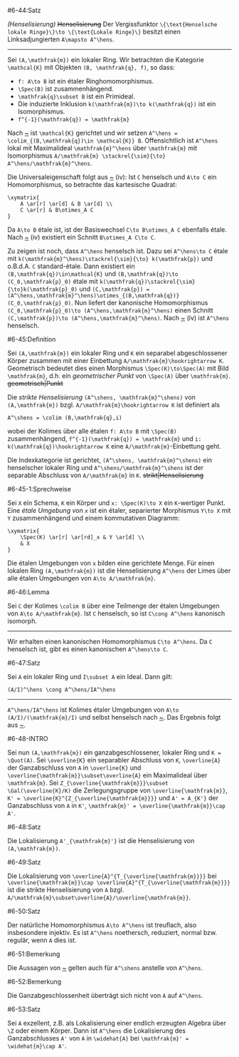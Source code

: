 #6-44:Satz

*(Henselisierung)* ~~Henselisierung~~ Der Vergissfunktor `\{\text{Henselsche lokale Ringe}\}\to \{\text{Lokale Ringe}\}` besitzt einen Linksadjungierten `A\mapsto A^\hens`.

---

Sei `(A,\mathfrak{m})` ein lokaler Ring. Wir betrachten die Kategorie `\mathcal{K}` mit Objekten `(B, \mathfrak{q}, f)`, so dass:

* `f: A\to B` ist ein étaler Ringhomomorphismus.
* `\Spec(B)` ist zusammenhängend.
* `\mathfrak{q}\subset B` ist ein Primideal.
* Die induzierte Inklusion `k(\mathfrak{m})\to k(\mathfrak{q})` ist ein Isomorphismus.
* `f^{-1}(\mathfrak{q}) = \mathfrak{m}`

Nach [~](#6-14) ist `\mathcal{K}` gerichtet und wir setzen `A^\hens = \colim_{(B,\mathfrak{q})\in \mathcal{K}} B`. Offensichtlich ist `A^\hens` lokal mit Maximalideal `\mathfrak{m}^\hens` über `\mathfrak{m}` mit Isomorphismus `A/\mathfrak{m} \stackrel{\sim}{\to} A^\hens/\mathfrak{m}^\hens`.

Die Universaleigenschaft folgt aus [~](#6-38) (iv): Ist `C` henselsch und `A\to C` ein Homomorphismus, so betrachte das kartesische Quadrat:

    \xymatrix{
        A \ar[r] \ar[d] & B \ar[d] \\
        C \ar[r] & B\otimes_A C
    }

Da `A\to B` étale ist, ist der Basiswechsel `C\to B\otimes_A C` ebenfalls étale. Nach [~](#6-38) (iv) existiert ein Schnitt `B\otimes_A C\to C`.

Zu zeigen ist noch, dass `A^\hens` henselsch ist. Dazu sei `A^\hens\to C` étale mit `k(\mathfrak{m}^\hens)\stackrel{\sim}{\to} k(\mathfrak{p})` und o.B.d.A. `C` standard-étale. Dann existiert ein `(B,\mathfrak{q})\in\mathcal{K}` und `(B,\mathfrak{q})\to (C_0,\mathfrak{p}_0)` étale mit `k(\mathfrak{q})\stackrel{\sim}{\to}k(\mathfrak{p}_0)` und `(C,\mathfrak{p}) = (A^\hens,\mathfrak{m}^\hens)\otimes_{(B,\mathfrak{q})}(C_0,\mathfrak{p}_0)`. Nun liefert der kanonische Homomorphismus `(C_0,\mathfrak{p}_0)\to (A^\hens,\mathfrak{m}^\hens)` einen Schnitt `(C,\mathfrak{p})\to (A^\hens,\mathfrak{m}^\hens)`. Nach [~](#6-38) (iv) ist `A^\hens` henselsch.

#6-45:Definition

Sei `(A,\mathfrak{m})` ein lokaler Ring und `K` ein separabel abgeschlossener Körper zusammen mit einer Einbettung `A/\mathfrak{m}\hookrightarrow K`. Geometrisch bedeutet dies einen Morphismus `\Spec(K)\to\Spec(A)` mit Bild `\mathfrak{m}`, d.h. ein *geometrischer Punkt* von `\Spec(A)` über `\mathfrak{m}`. ~~geometrisch|Punkt~~

Die *strikte Henselisierung* `(A^\shens, \mathfrak{m}^\shens)` von `(A,\mathfrak{m})` bzgl. `A/\mathfrak{m}\hookrightarrow K` ist definiert als

    A^\shens = \colim (B,\mathfrak{q},i)

wobei der Kolimes über alle étalen `f: A\to B` mit `\Spec(B)` zusammenhängend, `f^{-1}(\mathfrak{q}) = \mathfrak{m}` und `i: k(\mathfrak{q})\hookrightarrow K` eine `A/\mathfrak{m}`-Einbettung geht.

Die Indexkategorie ist gerichtet, `(A^\shens, \mathfrak{m}^\shens)` ein henselscher lokaler Ring und `A^\shens/\mathfrak{m}^\shens` ist der separable Abschluss von `A/\mathfrak{m}` in `K`. ~~strikt|Henselisierung~~

#6-45-1:Sprechweise

Sei `X` ein Schema, `K` ein Körper und `x: \Spec(K)\to X` ein `K`-wertiger Punkt. Eine *étale Umgebung von `x`* ist ein étaler, separierter Morphismus `Y\to X` mit `Y` zusammenhängend und einem kommutativen Diagramm:

    \xymatrix{
        \Spec(K) \ar[r] \ar[rd]_x & Y \ar[d] \\
        & X
    }

Die étalen Umgebungen von `x` bilden eine gerichtete Menge. Für einen lokalen Ring `(A,\mathfrak{m})` ist die Henselisierung `A^\hens` der Limes über alle étalen Umgebungen von `A\to A/\mathfrak{m}`.

#6-46:Lemma

Sei `C` der Kolimes `\colim B` über eine Teilmenge der étalen Umgebungen von `A\to A/\mathfrak{m}`. Ist `C` henselsch, so ist `C\cong A^\hens` kanonisch isomorph.

---

Wir erhalten einen kanonischen Homomorphismus `C\to A^\hens`. Da `C` henselsch ist, gibt es einen kanonischen `A^\hens\to C`.

#6-47:Satz

Sei `A` ein lokaler Ring und `I\subset A` ein Ideal. Dann gilt:

    (A/I)^\hens \cong A^\hens/IA^\hens

---

`A^\hens/IA^\hens` ist Kolimes étaler Umgebungen von `A\to (A/I)/(\mathfrak{m}/I)` und selbst henselsch nach [~](#6-39). Das Ergebnis folgt aus [~](#6-46).

#6-48-INTRO

Sei nun `(A,\mathfrak{m})` ein ganzabgeschlossener, lokaler Ring und `K = \Quot(A)`. Sei `\overline{K}` ein separabler Abschluss von `K`, `\overline{A}` der Ganzabschluss von `A` in `\overline{K}` und `\overline{\mathfrak{m}}\subset\overline{A}` ein Maximalideal über `\mathfrak{m}`. Sei `Z_{\overline{\mathfrak{m}}}\subset \Gal(\overline{K}/K)` die Zerlegungsgruppe von `\overline{\mathfrak{m}}`, `K' = \overline{K}^{Z_{\overline{\mathfrak{m}}}}` und `A' = A_{K'}` der Ganzabschluss von `A` in `K'`, `\mathfrak{m}' = \overline{\mathfrak{m}}\cap A'`.

#6-48:Satz

Die Lokalisierung `A'_{\mathfrak{m}'}` ist die Henselisierung von `(A,\mathfrak{m})`.

#6-49:Satz

Die Lokalisierung von `\overline{A}^{T_{\overline{\mathfrak{m}}}}` bei `\overline{\mathfrak{m}}\cap \overline{A}^{T_{\overline{\mathfrak{m}}}}` ist die strikte Henselisierung von `A` bzgl. `A/\mathfrak{m}\subset\overline{A}/\overline{\mathfrak{m}}`.

#6-50:Satz

Der natürliche Homomorphismus `A\to A^\hens` ist treuflach, also insbesondere injektiv. Es ist `A^\hens` noethersch, reduziert, normal bzw. regulär, wenn `A` dies ist.

#6-51:Bemerkung

Die Aussagen von [~](#6-50) gelten auch für `A^\shens` anstelle von `A^\hens`.

#6-52:Bemerkung

Die Ganzabgeschlossenheit überträgt sich nicht von `A` auf `A^\hens`.

#6-53:Satz

Sei `A` exzellent, z.B. als Lokalisierung einer endlich erzeugten Algebra über `\Z` oder einem Körper. Dann ist `A^\hens` die Lokalisierung des Ganzabschlusses `A'` von `A` in `\widehat{A}` bei `\mathfrak{m}' = \widehat{m}\cap A'`.
